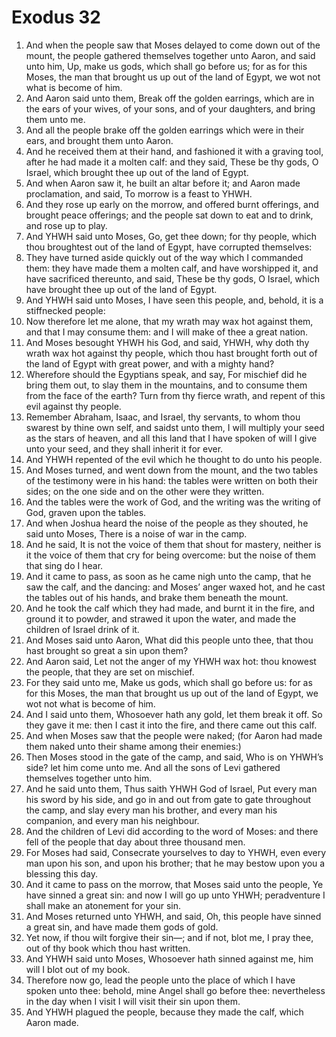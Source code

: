 ﻿# Exodus 32
1. And when the people saw that Moses delayed to come down out of the mount, the people gathered themselves together unto Aaron, and said unto him, Up, make us gods, which shall go before us; for as for this Moses, the man that brought us up out of the land of Egypt, we wot not what is become of him. 
2. And Aaron said unto them, Break off the golden earrings, which are in the ears of your wives, of your sons, and of your daughters, and bring them unto me. 
3. And all the people brake off the golden earrings which were in their ears, and brought them unto Aaron. 
4. And he received them at their hand, and fashioned it with a graving tool, after he had made it a molten calf: and they said, These be thy gods, O Israel, which brought thee up out of the land of Egypt. 
5. And when Aaron saw it, he built an altar before it; and Aaron made proclamation, and said, To morrow is a feast to YHWH. 
6. And they rose up early on the morrow, and offered burnt offerings, and brought peace offerings; and the people sat down to eat and to drink, and rose up to play. 
7.  And YHWH said unto Moses, Go, get thee down; for thy people, which thou broughtest out of the land of Egypt, have corrupted themselves: 
8. They have turned aside quickly out of the way which I commanded them: they have made them a molten calf, and have worshipped it, and have sacrificed thereunto, and said, These be thy gods, O Israel, which have brought thee up out of the land of Egypt. 
9. And YHWH said unto Moses, I have seen this people, and, behold, it is a stiffnecked people: 
10. Now therefore let me alone, that my wrath may wax hot against them, and that I may consume them: and I will make of thee a great nation. 
11. And Moses besought YHWH his God, and said, YHWH, why doth thy wrath wax hot against thy people, which thou hast brought forth out of the land of Egypt with great power, and with a mighty hand? 
12. Wherefore should the Egyptians speak, and say, For mischief did he bring them out, to slay them in the mountains, and to consume them from the face of the earth? Turn from thy fierce wrath, and repent of this evil against thy people. 
13. Remember Abraham, Isaac, and Israel, thy servants, to whom thou swarest by thine own self, and saidst unto them, I will multiply your seed as the stars of heaven, and all this land that I have spoken of will I give unto your seed, and they shall inherit it for ever. 
14. And YHWH repented of the evil which he thought to do unto his people. 
15.  And Moses turned, and went down from the mount, and the two tables of the testimony were in his hand: the tables were written on both their sides; on the one side and on the other were they written. 
16. And the tables were the work of God, and the writing was the writing of God, graven upon the tables. 
17. And when Joshua heard the noise of the people as they shouted, he said unto Moses, There is a noise of war in the camp. 
18. And he said, It is not the voice of them that shout for mastery, neither is it the voice of them that cry for being overcome: but the noise of them that sing do I hear. 
19.  And it came to pass, as soon as he came nigh unto the camp, that he saw the calf, and the dancing: and Moses’ anger waxed hot, and he cast the tables out of his hands, and brake them beneath the mount. 
20. And he took the calf which they had made, and burnt it in the fire, and ground it to powder, and strawed it upon the water, and made the children of Israel drink of it. 
21. And Moses said unto Aaron, What did this people unto thee, that thou hast brought so great a sin upon them? 
22. And Aaron said, Let not the anger of my YHWH wax hot: thou knowest the people, that they are set on mischief. 
23. For they said unto me, Make us gods, which shall go before us: for as for this Moses, the man that brought us up out of the land of Egypt, we wot not what is become of him. 
24. And I said unto them, Whosoever hath any gold, let them break it off. So they gave it me: then I cast it into the fire, and there came out this calf. 
25.  And when Moses saw that the people were naked; (for Aaron had made them naked unto their shame among their enemies:) 
26. Then Moses stood in the gate of the camp, and said, Who is on YHWH’s side? let him come unto me. And all the sons of Levi gathered themselves together unto him. 
27. And he said unto them, Thus saith YHWH God of Israel, Put every man his sword by his side, and go in and out from gate to gate throughout the camp, and slay every man his brother, and every man his companion, and every man his neighbour. 
28. And the children of Levi did according to the word of Moses: and there fell of the people that day about three thousand men. 
29. For Moses had said, Consecrate yourselves to day to YHWH, even every man upon his son, and upon his brother; that he may bestow upon you a blessing this day. 
30.  And it came to pass on the morrow, that Moses said unto the people, Ye have sinned a great sin: and now I will go up unto YHWH; peradventure I shall make an atonement for your sin. 
31. And Moses returned unto YHWH, and said, Oh, this people have sinned a great sin, and have made them gods of gold. 
32. Yet now, if thou wilt forgive their sin—; and if not, blot me, I pray thee, out of thy book which thou hast written. 
33. And YHWH said unto Moses, Whosoever hath sinned against me, him will I blot out of my book. 
34. Therefore now go, lead the people unto the place of which I have spoken unto thee: behold, mine Angel shall go before thee: nevertheless in the day when I visit I will visit their sin upon them. 
35. And YHWH plagued the people, because they made the calf, which Aaron made. 
